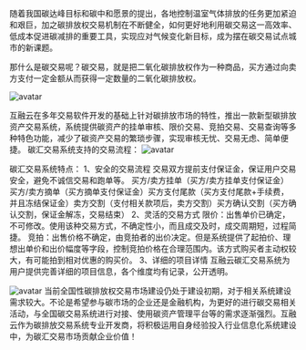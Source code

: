 随着我国碳达峰目标和碳中和愿景的提出，各地控制温室气体排放的任务更加紧迫和艰巨，加之碳排放权交易机制在不断健全，如何更好地利用碳交易这一高效率、低成本促进碳减排的重要工具，实现应对气候变化新目标，成为摆在碳交易试点城市的新课题。

那什么是碳交易呢？碳交易，就是把二氧化碳排放权作为一种商品，买方通过向卖方支付一定金额从而获得一定数量的二氧化碳排放权。

![avatar](https://inews.gtimg.com/newsapp_bt/0/13524156227/641)


互融云在多年交易软件开发的基础上针对碳排放市场的特性，推出一款新型碳排放资产交易系统，系统提供碳资产的挂单审核、限价交易、竞拍交易、交易查询等多种特色功能，减少了碳资产交易的繁琐步骤，实现审核无忧、交易无虑、简单便捷。
碳汇交易系统支持的交易流程：
![avatar](https://inews.gtimg.com/newsapp_bt/0/13524159354/641)


碳汇交易系统特点：
1、安全的交易流程
交易双方提前支付保证金，保证用户交易安全，避免不诚信交易和跑单等。
买方/卖方挂单（买方/卖方挂单支付保证金）买方/卖方摘单（买方摘单支付保证金）买方支付尾款（买方支付尾款+手续费，并且冻结保证金）卖方交割（支付相关款项后，卖方交割）买方确认交割（买方确认交割，保证金解冻，交易结束）
2、灵活的交易方式
限价：出售单价已确定，不可修改。使用该种交易方式，不确定性小，而且成交及时，成交周期短，过程简捷。
竞拍：出售价格不确定，由竞拍者的出价决定。但是系统提供了起拍价、理想出单价和出价幅度等字段，控制竞拍价格在合理范围内。该方式购买者主动权较大，有可能拍到相对优惠的购买价。
3、详细的项目详情
互融云碳汇交易系统为用户提供完善详细的项目信息，各个维度均有记录，公开透明。


![avatar](https://inews.gtimg.com/newsapp_bt/0/13524161266/641)
当前全国性碳排放权交易市场建设仍处于建设初期，对于相关系统建设需求较大。不论是希望参与碳市场的企业还是金融机构，为更好的进行碳交易相关活动，与全国碳交易系统进行对接、使用碳资产管理平台等的需求逐渐强烈。互融云作为碳排放交易系统专业开发商，将积极运用自身经验投入行业信息化系统建设中，为碳汇交易市场贡献企业价值！
